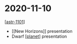 # 2020-11-10

[[astr-1101]]

- [[New Horizons]] presentation
- Dwarf [[planet]] presentation

[//begin]: # "Autogenerated link references for markdown compatibility"
[astr-1101]: astr-1101 "ASTR 1101 - Intro to the Solar System"
[planet]: planet "Planet"
[//end]: # "Autogenerated link references"